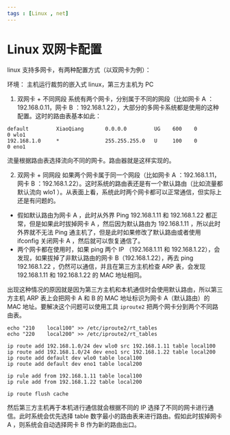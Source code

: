 ```yaml
---
tags : [Linux , net]
---
```



Linux 双网卡配置
===


linux 支持多网卡，有两种配置方式（以双网卡为例）：

环境： 主机运行裁剪的嵌入式 linux，第三方主机为 PC

1. 双网卡 + 不同网段
  系统有两个网卡，分别属于不同的网段（比如网卡 A ：192.168.0.11，网卡 B ：192.168.1.22），大部分的多网卡系统都是使用的这种配置。这时的路由表基本如此：

  ```
  default         XiaoQiang       0.0.0.0         UG    600    0        0 wlo1
  192.168.1.0     *               255.255.255.0   U     100    0        0 eno1
  ```

  流量根据路由表选择流向不同的网卡。路由器就是这样实现的。

2. 双网卡 + 同网段 
  如果两个网卡属于同一个网段（比如网卡 A ：192.168.1.11，网卡 B ：192.168.1.22）。这时系统的路由表还是有一个默认路由（比如流量都默认流向 wlo1 ）。从表面上看，系统此时两个网卡都可以正常通信，但实际上还是有问题的。
  - 假如默认路由为网卡 A ，此时从外界 Ping 192.168.1.11 和 192.168.1.22 都正常，但是如果此时拔掉网卡 A ，然后因为默认路由为 192.168.1.11 ，所以此时外界就不无法 Ping 通主机了，但是此时如果修改了默认路由或者使用 ifconfig 关闭网卡 A ，然后就可以恢复通信了。
  - 两个网卡都在使用时，如果 ping 两个 IP （192.168.1.11 和 192.168.1.22），会发现，如果拔掉了非默认路由的网卡 B（192.168.1.22），再去 ping 192.168.1.22 ，仍然可以通信，并且在第三方主机检查 ARP 表，会发现 192.168.1.11 和 192.168.1.22 的 MAC 地址相同。

  出现这种情况的原因就是因为第三方主机和本机通信时会使用默认路由，所以第三方主机 ARP 表上会把网卡 A 和 B 的 MAC 地址标识为网卡 A（默认路由）的 MAC 地址。要解决这个问题可以使用工具 `iproute2` 把两个网卡分到两个不同路由表。

  ```
echo "210    local100" >> /etc/iproute2/rt_tables
echo "220    local200" >> /etc/iproute2/rt_tables

ip route add 192.168.1.0/24 dev wlo0 src 192.168.1.11 table local100
ip route add 192.168.1.0/24 dev eno1 src 192.168.1.22 table local200
ip route add default dev wlo0 table local100
ip route add default dev eno1 table local200

ip rule add from 192.168.1.11 table local100
ip rule add from 192.168.1.22 table local200

ip route flush cache
  ```

  然后第三方主机再于本机进行通信就会根据不同的 IP 选择了不同的网卡进行通信。此时系统会优先选择 table 数字最小的路由表来进行路由。假如此时拔掉网卡A ，则系统会自动选择网卡 B 作为新的路由出口。
